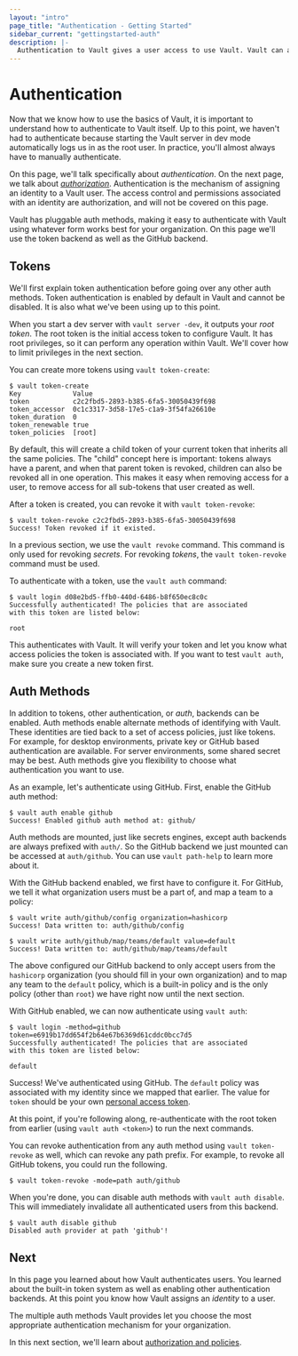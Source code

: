 ```yaml
---
layout: "intro"
page_title: "Authentication - Getting Started"
sidebar_current: "gettingstarted-auth"
description: |-
  Authentication to Vault gives a user access to use Vault. Vault can authenticate using multiple methods.
---
```


# Authentication

Now that we know how to use the basics of Vault, it is important to understand
how to authenticate to Vault itself. Up to this point, we haven't had to
authenticate because starting the Vault server in dev mode automatically logs us
in as the root user. In practice, you'll almost always have to manually
authenticate.

On this page, we'll talk specifically about _authentication_. On the
next page, we talk about
[_authorization_](/intro/getting-started/policies.html). Authentication is the
mechanism of assigning an identity to a Vault user. The access control
and permissions associated with an identity are authorization, and will
not be covered on this page.

Vault has pluggable auth methods, making it easy to authenticate
with Vault using whatever form works best for your organization. On this page
we'll use the token backend as well as the GitHub backend.

## Tokens

We'll first explain token authentication before going over any other
auth methods. Token authentication is enabled by default in
Vault and cannot be disabled. It is also what we've been using up to this
point.

When you start a dev server with `vault server -dev`, it outputs your
_root token_. The root token is the initial access token to configure Vault.
It has root privileges, so it can perform any operation within Vault.
We'll cover how to limit privileges in the next section.

You can create more tokens using `vault token-create`:

```
$ vault token-create
Key             Value
token           c2c2fbd5-2893-b385-6fa5-30050439f698
token_accessor  0c1c3317-3d58-17e5-c1a9-3f54fa26610e
token_duration  0
token_renewable true
token_policies  [root]
```

By default, this will create a child token of your current token that
inherits all the same policies. The "child" concept here
is important: tokens always have a parent, and when that parent token is
revoked, children can also be revoked all in one operation. This makes it
easy when removing access for a user, to remove access for all sub-tokens
that user created as well.

After a token is created, you can revoke it with `vault token-revoke`:

```
$ vault token-revoke c2c2fbd5-2893-b385-6fa5-30050439f698
Success! Token revoked if it existed.
```

In a previous section, we use the `vault revoke` command. This command
is only used for revoking _secrets_. For revoking _tokens_, the
`vault token-revoke` command must be used.

To authenticate with a token, use the `vault auth` command:

```
$ vault login d08e2bd5-ffb0-440d-6486-b8f650ec8c0c
Successfully authenticated! The policies that are associated
with this token are listed below:

root
```

This authenticates with Vault. It will verify your token and let you know
what access policies the token is associated with. If you want to test
`vault auth`, make sure you create a new token first.

## Auth Methods

In addition to tokens, other authentication, or _auth_, backends can be enabled.
Auth methods enable alternate methods of identifying with
Vault.  These identities are tied back to a set of access policies, just
like tokens. For example, for desktop environments, private key or
GitHub based authentication are available. For server environments, some
shared secret may be best. Auth methods give you flexibility
to choose what authentication you want to use.

As an example, let's authenticate using GitHub. First, enable the
GitHub auth method:

```text
$ vault auth enable github
Success! Enabled github auth method at: github/
```

Auth methods are mounted, just like secrets engines, except auth
backends are always prefixed with `auth/`. So the GitHub backend we just
mounted can be accessed at `auth/github`. You can use `vault path-help` to
learn more about it.

With the GitHub backend enabled, we first have to configure it. For GitHub,
we tell it what organization users must be a part of, and map a team to a policy:

```text
$ vault write auth/github/config organization=hashicorp
Success! Data written to: auth/github/config

$ vault write auth/github/map/teams/default value=default
Success! Data written to: auth/github/map/teams/default
```

The above configured our GitHub backend to only accept users from the
`hashicorp` organization (you should fill in your own organization)
and to map any team to the `default` policy, which is a built-in policy and is
the only policy (other than `root`) we have right now until the next section.

With GitHub enabled, we can now authenticate using `vault auth`:

```text
$ vault login -method=github token=e6919b17dd654f2b64e67b6369d61cddc0bcc7d5
Successfully authenticated! The policies that are associated
with this token are listed below:

default
```

Success! We've authenticated using GitHub. The `default` policy was associated
with my identity since we mapped that earlier. The value for `token` should be
your own [personal access
token](https://help.github.com/articles/creating-an-access-token-for-command-line-use/).

At this point, if you're following along, re-authenticate with the root token
from earlier (using `vault auth <token>`) to run the next commands.

You can revoke authentication from any auth method using
`vault token-revoke` as well, which can revoke any path prefix. For
example, to revoke all GitHub tokens, you could run the following.

```
$ vault token-revoke -mode=path auth/github
```

When you're done, you can disable auth methods with
`vault auth disable`. This will immediately invalidate all authenticated
users from this backend.

```
$ vault auth disable github
Disabled auth provider at path 'github'!
```

## Next

In this page you learned about how Vault authenticates users. You learned
about the built-in token system as well as enabling other authentication
backends. At this point you know how Vault assigns an _identity_ to
a user.

The multiple auth methods Vault provides let you choose the
most appropriate authentication mechanism for your organization.

In this next section, we'll learn about
[authorization and policies](/intro/getting-started/policies.html).
